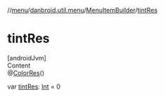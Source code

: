 //[menu](../../../index.md)/[danbroid.util.menu](../index.md)/[MenuItemBuilder](index.md)/[tintRes](tint-res.md)



# tintRes  
[androidJvm]  
Content  
@[ColorRes](https://developer.android.com/reference/kotlin/androidx/annotation/ColorRes.html)()  
  
var [tintRes](tint-res.md): [Int](https://kotlinlang.org/api/latest/jvm/stdlib/kotlin/-int/index.html) = 0  



